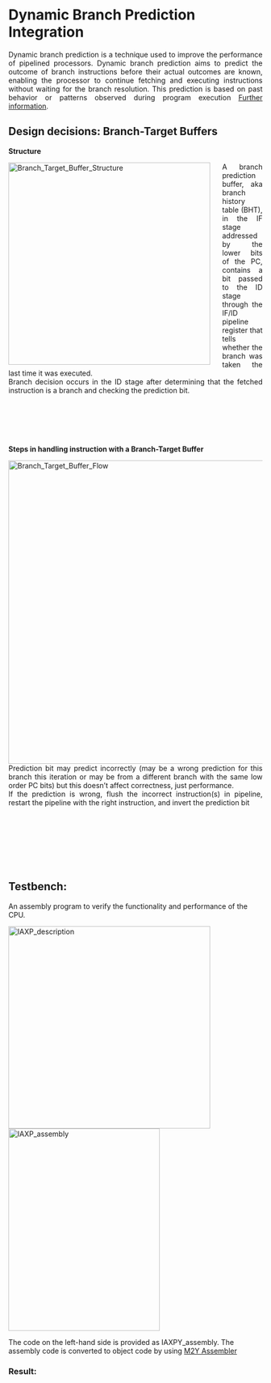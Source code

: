 # Dynamic Branch Prediction Integration
<p align="justify">
Dynamic branch prediction is a technique used to improve the performance of pipelined processors. Dynamic branch prediction aims to predict the outcome of branch instructions before their actual outcomes are known, enabling the processor to continue fetching and executing instructions without waiting for the branch resolution. This prediction is based on past behavior or patterns observed during program execution
<a href="https://www.cs.umd.edu/~meesh/411/CA-online/chapter/dynamic-branch-prediction/index.html">Further information</a>.
 </p>

 ## Design decisions: Branch-Target Buffers
<b>Structure</b>

<img style="margin-right: 1.5rem" align="left" height="auto" width="400" alt="Branch_Target_Buffer_Structure" src="https://github.com/memreduman/Computer-Architecture/assets/60675917/abf71a8d-0631-46b6-8074-85290835f7a4">
<p align="justify" >A branch prediction buffer, aka branch history table (BHT), 
in the IF stage addressed by the lower bits of the PC, 
contains a bit passed to the ID stage through the IF/ID pipeline register that 
tells whether the branch was taken the last time it was executed.
<br>Branch decision occurs in the ID stage after determining that the fetched
instruction is a branch and checking the prediction bit.
  <br><br><br><br><br><br>
</p>

<p align="justify">
<b>Steps in handling instruction with a Branch-Target Buffer </b>
</p>
<img style="margin-right: 1.5rem" align="left" height="auto" width="600" alt="Branch_Target_Buffer_Flow" src="https://github.com/memreduman/Computer-Architecture/assets/60675917/c33609e1-225c-4b96-b902-869a484dbd48">
<p align="justify">
Prediction bit may predict incorrectly (may be a wrong prediction for this branch
this iteration or may be from a different branch with the same low order PC
bits) but this doesn’t affect correctness, just performance.
<br>If the prediction is wrong, flush the incorrect instruction(s) in pipeline, restart the
pipeline with the right instruction, and invert the prediction bit
</p>
 <br><br><br><br><br><br>
<h2>Testbench:</h2>

An assembly program to verify the functionality and performance of the CPU.

<img width="400" alt="IAXP_description" src="https://github.com/memreduman/Computer-Architecture/assets/60675917/34ed474f-7ae4-4f3d-8361-101b29931935">
<img height = "400" width="300" alt="IAXP_assembly" src="https://github.com/memreduman/Computer-Architecture/assets/60675917/3d8edb4d-3caf-4f88-8ed4-43c4456fb3f8">

The code on the left-hand side is provided as IAXPY_assembly. The assembly code is converted to object code by using [M2Y Assembler](https://github.com/memreduman/Computer-Architecture/tree/main/M2Y_Assembler#m2y_assembler)
<h3>Result:</h3>
